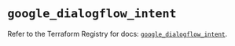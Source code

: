 # `google_dialogflow_intent`

Refer to the Terraform Registry for docs: [`google_dialogflow_intent`](https://registry.terraform.io/providers/hashicorp/google/4.85.0/docs/resources/dialogflow_intent).
